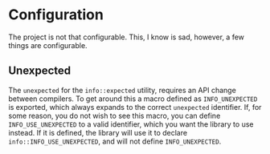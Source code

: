 # Configuration

The project is not that configurable. This, I know is sad, however, a few things
are configurable.

## Unexpected

The `unexpected` for the `info::expected` utility, requires an API change between
compilers. To get around this a macro defined as `INFO_UNEXPECTED` is exported,
which always expands to the correct `unexpected` identifier.
If, for some reason, you do not wish to see this macro, you can define `INFO_USE_UNEXPECTED`
to a valid identifier, which you want the library to use instead.
If it is defined, the library will use it to declare `info::INFO_USE_UNEXPECTED`, 
and will not define `INFO_UNEXPECTED`.
